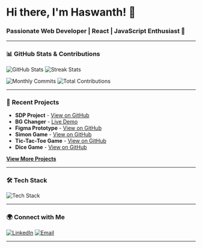 # Hi there, I'm Haswanth! 👋

### Passionate Web Developer | React | JavaScript Enthusiast 🚀

---

### 📊 **GitHub Stats & Contributions**

![GitHub Stats](https://github-readme-stats.vercel.app/api?username=haswanth04&show_icons=true&theme=radical&count_private=true)
![Streak Stats](https://github-readme-streak-stats.herokuapp.com/?user=haswanth04&theme=tokyonight)

![Monthly Commits](https://img.shields.io/github/commit-activity/m/haswanth04?label=Commits%20this%20month&color=brightgreen)
![Total Contributions](https://img.shields.io/github/contributions/haswanth04?label=Total%20Contributions&color=blueviolet)

---

### 🚀 **Recent Projects**

- **SDP Project** - [View on GitHub](https://github.com/haswanth04/SDP)
- **BG Changer** - [Live Demo](https://bg-changer-haswanth04s-projects.vercel.app/)
- **Figma Prototype** - [View on GitHub](https://github.com/haswanth04/figma-prototype1)
- **Simon Game** - [View on GitHub](https://github.com/haswanth04/Simon-game)
- **Tic-Tac-Toe Game** - [View on GitHub](https://github.com/haswanth04/tictactoe-game)
- **Dice Game** - [View on GitHub](https://github.com/haswanth04/dice-game)

**[View More Projects](https://github.com/haswanth04?tab=repositories)**

---

### 🛠 **Tech Stack**

![Tech Stack](https://skillicons.dev/icons?i=react,js,html,css,tailwind,nodejs,git,github,figma)

---

### 🌍 **Connect with Me**

[![LinkedIn](https://img.shields.io/badge/-LinkedIn-blue?style=flat&logo=linkedin)](https://www.linkedin.com/in/haswanth-chinni-48bb62266/)
[![Email](https://img.shields.io/badge/-Gmail-red?style=flat&logo=gmail)](mailto:haswanth.chinni@gmail.com)

---
